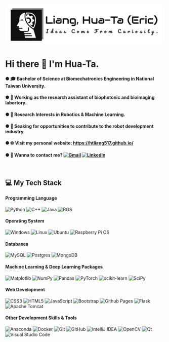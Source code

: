 <!--
**htliang517/htliang517** is a ✨ _special_ ✨ repository because its `README.md` (this file) appears on your GitHub profile.
** Go to : "https://shields.io/" to create badges.
-->
<p align="center">
  <img src="assets\rounded_logo_white_BG_github.png" />
</p>

# Hi there 👋 I'm Hua-Ta.

#### ● 🎓 Bachelor of Science at Biomechatronics Engineering in National Taiwan University.
#### ● 💼 Working as the research assistant of biophotonic and bioimaging labortory.
#### ● 📌 Research Interests in Robotics & Machine Learning.
#### ● 👯 Seaking for opportunities to contribute to the robot development industry.
#### ● 🌐 Visit my personal website: https://htliang517.github.io/
#### ● 💬 Wanna to contact me? [![Gmail](https://img.shields.io/badge/Gmail-D14836?style=Social&logo=gmail&logoColor=white)](mailto:htliang517@gmail.com) [![LinkedIn](https://img.shields.io/badge/linkedin-%230077B5.svg?style=Social&logo=linkedin&logoColor=white)](https://www.linkedin.com/in/htliang517/)

<br/>

<!-- Note that the following badges is from : https://github.com/Ileriayo/markdown-badges -->
## 💻 My Tech Stack
#### Programming Language
![Python](https://img.shields.io/badge/python-3670A0?style=Flat&logo=python&logoColor=ffdd54)
![C++](https://img.shields.io/badge/c++-%2300599C.svg?style=Flat&logo=c%2B%2B&logoColor=white)
![Java](https://img.shields.io/badge/java-%23E95420.svg?style=Flat&logo=openjdk&logoColor=white)
![ROS](https://img.shields.io/badge/ros-%23ffffff.svg?style=Flat&logo=ros&logoColor=black)

#### Operating System
![Windows](https://img.shields.io/badge/Windows-0078D6?style=Flat&logo=windows&logoColor=white)
![Linux](https://img.shields.io/badge/Linux-FCC624?style=Flat&logo=linux&logoColor=black)
![Ubuntu](https://img.shields.io/badge/Ubuntu-E95420?style=Flat&logo=ubuntu&logoColor=white)
![Raspberry Pi OS](https://img.shields.io/badge/-RaspberryPi-C51A4A?style=Flat&logo=Raspberry-Pi)

#### Databases
![MySQL](https://img.shields.io/badge/mysql-%23e45e2f.svg?style=Flat&logo=mysql&logoColor=white)
![Postgres](https://img.shields.io/badge/postgres-%23316192.svg?style=Flat&logo=postgresql&logoColor=white)
![MongoDB](https://img.shields.io/badge/MongoDB-%234ea94b.svg?style=Flat&logo=mongodb&logoColor=white)

#### Machine Learning & Deep Learning Packages
![Matplotlib](https://img.shields.io/badge/Matplotlib-%23ffffff.svg?style=Flat&logo=Matplotlib&logoColor=black)
![NumPy](https://img.shields.io/badge/numpy-%230C55A5.svg?style=Flat&logo=numpy&logoColor=white)
![Pandas](https://img.shields.io/badge/pandas-%23150458.svg?style=Flat&logo=pandas&logoColor=white)
![PyTorch](https://img.shields.io/badge/PyTorch-%23EE4C2C.svg?style=Flat&logo=PyTorch&logoColor=white)
![scikit-learn](https://img.shields.io/badge/scikit--learn-%23F7931E.svg?style=Flat&logo=scikit-learn&logoColor=white)
![SciPy](https://img.shields.io/badge/SciPy-%230C55A5.svg?style=Flat&logo=scipy&logoColor=%white)

#### Web Development
![CSS3](https://img.shields.io/badge/css3-%231572B6.svg?style=Flat&logo=css3&logoColor=white)
![HTML5](https://img.shields.io/badge/html5-%23E34F26.svg?style=Flat&logo=html5&logoColor=white)
![JavaScript](https://img.shields.io/badge/javascript-%23323330.svg?style=Flat&logo=javascript&logoColor=%23F7DF1E)
![Bootstrap](https://img.shields.io/badge/bootstrap-%238511FA.svg?style=Flat&logo=bootstrap&logoColor=white)
![Github Pages](https://img.shields.io/badge/github%20pages-%23ffffff?style=Flat&logo=github&logoColor=black)
![Flask](https://img.shields.io/badge/flask-%23323330.svg?style=Flat&logo=flask&logoColor=white)
![Apache Tomcat](https://img.shields.io/badge/apache%20tomcat-%23F8DC75.svg?style=Flat&logo=apache-tomcat&logoColor=black)

#### Other Development Skills & Tools
![Anaconda](https://img.shields.io/badge/Anaconda-%2344A833.svg?style=Flat&logo=anaconda&logoColor=white)
![Docker](https://img.shields.io/badge/docker-%230db7ed.svg?style=Flat&logo=docker&logoColor=white)
![Git](https://img.shields.io/badge/git-%23F05033.svg?style=Flat&logo=git&logoColor=white)
![GitHub](https://img.shields.io/badge/github-%23ffffff.svg?style=Flat&logo=github&logoColor=black)
![IntelliJ IDEA](https://img.shields.io/badge/IntelliJIDEA-%23323330.svg?style=Flat&logo=intellij-idea&logoColor=white)
![OpenCV](https://img.shields.io/badge/opencv-%23white.svg?style=Flat&logo=opencv&logoColor=white)
![Qt](https://img.shields.io/badge/Qt-%23217346.svg?style=Flat&logo=Qt&logoColor=white)
![Visual Studio Code](https://img.shields.io/badge/Visual%20Studio%20Code-0078d7.svg?style=Flat&logo=visual-studio-code&logoColor=white)
